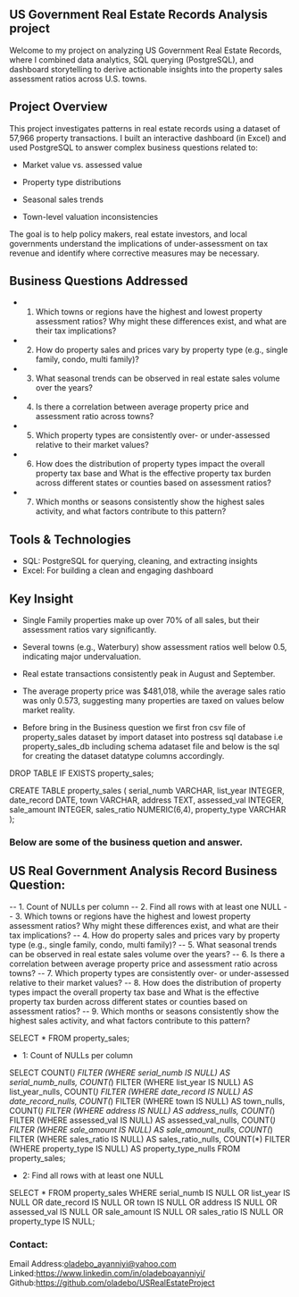 ## US Government Real Estate Records Analysis project

Welcome to my project on analyzing US Government Real Estate Records, where I combined data analytics, SQL querying (PostgreSQL), and dashboard storytelling to derive actionable insights into the property sales assessment ratios across U.S. towns.


## Project Overview
This project investigates patterns in real estate records using a dataset of 57,966 property transactions. I built an interactive dashboard (in Excel) and used PostgreSQL to answer complex business questions related to:

- Market value vs. assessed value

- Property type distributions

- Seasonal sales trends

- Town-level valuation inconsistencies

The goal is to help policy makers, real estate investors, and local governments understand the implications of under-assessment on tax revenue and identify where corrective measures may be necessary.

## Business Questions Addressed
- 1. Which towns or regions have the highest and lowest property assessment ratios? Why might these differences exist, and what are their tax implications?
- 2. How do property sales and prices vary by property type (e.g., single family, condo, multi family)?
- 3. What seasonal trends can be observed in real estate sales volume over the years?
- 4. Is there a correlation between average property price and assessment ratio across towns?
- 5. Which property types are consistently over- or under-assessed relative to their market values?
- 6. How does the distribution of property types impact the overall property tax base and What is the effective property tax burden across different states or counties based on    assessment ratios?
- 7. Which months or seasons consistently show the highest sales activity, and what factors contribute to this pattern?


## Tools & Technologies
- SQL: PostgreSQL for querying, cleaning, and extracting insights
- Excel: For building a clean and engaging dashboard

  
## Key Insight
- Single Family properties make up over 70% of all sales, but their assessment ratios vary significantly.
- Several towns (e.g., Waterbury) show assessment ratios well below 0.5, indicating major undervaluation.
- Real estate transactions consistently peak in August and September.
- The average property price was $481,018, while the average sales ratio was only 0.573, suggesting many properties are taxed on values below market reality.


- Before bring in the Business question we first fron csv file of property_sales dataset by import dataset into postress sql database i.e property_sales_db 
including schema adataset file and below is the sql for creating the dataset datatype columns accordingly.


DROP TABLE IF EXISTS property_sales;

CREATE TABLE property_sales (
    serial_numb VARCHAR,
    list_year INTEGER,
    date_record DATE,
    town VARCHAR,
    address TEXT,
    assessed_val INTEGER,
    sale_amount INTEGER,
    sales_ratio NUMERIC(6,4),
    property_type VARCHAR
);

### Below are some of the business quetion and answer.
  
## US Real Government Analysis Record Business Question:

-- 1. Count of NULLs per column
-- 2. Find all rows with at least one NULL
-- 3. Which towns or regions have the highest and lowest property assessment ratios? Why might these differences exist, and what are their tax implications?
-- 4. How do property sales and prices vary by property type (e.g., single family, condo, multi family)?
-- 5. What seasonal trends can be observed in real estate sales volume over the years?
-- 6. Is there a correlation between average property price and assessment ratio across towns?
-- 7. Which property types are consistently over- or under-assessed relative to their market values?
-- 8. How does the distribution of property types impact the overall property tax base and What is the effective property tax burden across different states or counties based on assessment ratios?
-- 9. Which months or seasons consistently show the highest sales activity, and what factors contribute to this pattern?



SELECT * FROM property_sales;

- 1: Count of NULLs per column


SELECT 
    COUNT(*) FILTER (WHERE serial_numb IS NULL) AS serial_numb_nulls,
    COUNT(*) FILTER (WHERE list_year IS NULL) AS list_year_nulls,
    COUNT(*) FILTER (WHERE date_record IS NULL) AS date_record_nulls,
    COUNT(*) FILTER (WHERE town IS NULL) AS town_nulls,
    COUNT(*) FILTER (WHERE address IS NULL) AS address_nulls,
    COUNT(*) FILTER (WHERE assessed_val IS NULL) AS assessed_val_nulls,
    COUNT(*) FILTER (WHERE sale_amount IS NULL) AS sale_amount_nulls,
    COUNT(*) FILTER (WHERE sales_ratio IS NULL) AS sales_ratio_nulls,
    COUNT(*) FILTER (WHERE property_type IS NULL) AS property_type_nulls
FROM property_sales;

- 2: Find all rows with at least one NULL


SELECT *
FROM property_sales
WHERE serial_numb IS NULL
   OR list_year IS NULL
   OR date_record IS NULL
   OR town IS NULL
   OR address IS NULL
   OR assessed_val IS NULL
   OR sale_amount IS NULL
   OR sales_ratio IS NULL
   OR property_type IS NULL;
   
   
### Contact:
Email Address:oladebo_ayanniyi@yahoo.com
Linked:https://www.linkedin.com/in/oladeboayanniyi/
Github:https://github.com/oladebo/USRealEstateProject

  

